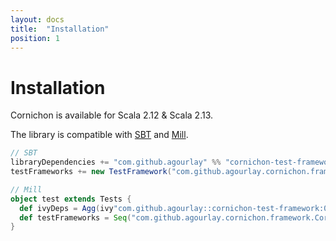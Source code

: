 ```yaml
---
layout: docs
title:  "Installation"
position: 1
---
```


# Installation

Cornichon is available for Scala 2.12 & Scala 2.13.

The library is compatible with [SBT](https://www.scala-sbt.org/) and [Mill](http://www.lihaoyi.com/mill/).

``` scala
// SBT
libraryDependencies += "com.github.agourlay" %% "cornichon-test-framework" % "0.19.2" % Test
testFrameworks += new TestFramework("com.github.agourlay.cornichon.framework.CornichonFramework")
```

```scala
// Mill
object test extends Tests {
  def ivyDeps = Agg(ivy"com.github.agourlay::cornichon-test-framework:0.19.2")
  def testFrameworks = Seq("com.github.agourlay.cornichon.framework.CornichonFramework")
}
```